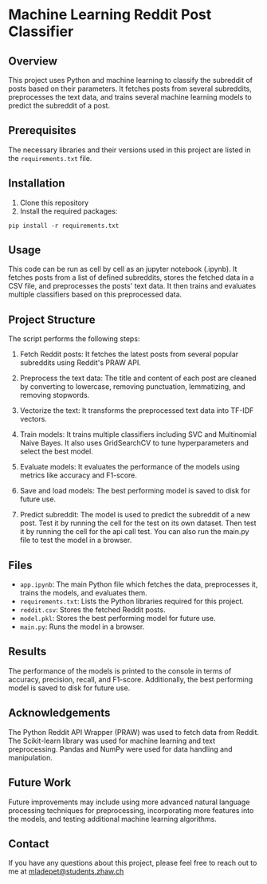 # Machine Learning Reddit Post Classifier

## Overview

This project uses Python and machine learning to classify the subreddit of posts based on their parameters. It fetches posts from several subreddits, preprocesses the text data, and trains several machine learning models to predict the subreddit of a post.

## Prerequisites

The necessary libraries and their versions used in this project are listed in the `requirements.txt` file. 

## Installation

1. Clone this repository
2. Install the required packages:

```
pip install -r requirements.txt
```

## Usage

This code can be run as cell by cell as an jupyter notebook (.ipynb). It fetches posts from a list of defined subreddits, stores the fetched data in a CSV file, and preprocesses the posts' text data. It then trains and evaluates multiple classifiers based on this preprocessed data.

## Project Structure

The script performs the following steps:

1. Fetch Reddit posts: It fetches the latest posts from several popular subreddits using Reddit's PRAW API.

2. Preprocess the text data: The title and content of each post are cleaned by converting to lowercase, removing punctuation, lemmatizing, and removing stopwords.

3. Vectorize the text: It transforms the preprocessed text data into TF-IDF vectors.

4. Train models: It trains multiple classifiers including SVC and Multinomial Naive Bayes. It also uses GridSearchCV to tune hyperparameters and select the best model.

5. Evaluate models: It evaluates the performance of the models using metrics like accuracy and F1-score.

6. Save and load models: The best performing model is saved to disk for future use.

7. Predict subreddit: The model is used to predict the subreddit of a new post. Test it by running the cell for the test on its own dataset. Then test it by running the cell for the api call test. You can also run the main.py file to test the model in a browser. 

## Files

- `app.ipynb`: The main Python file which fetches the data, preprocesses it, trains the models, and evaluates them.
- `requirements.txt`: Lists the Python libraries required for this project.
- `reddit.csv`: Stores the fetched Reddit posts.
- `model.pkl`: Stores the best performing model for future use.
- `main.py`: Runs the model in a browser.

## Results

The performance of the models is printed to the console in terms of accuracy, precision, recall, and F1-score. Additionally, the best performing model is saved to disk for future use.

## Acknowledgements

The Python Reddit API Wrapper (PRAW) was used to fetch data from Reddit. The Scikit-learn library was used for machine learning and text preprocessing. Pandas and NumPy were used for data handling and manipulation.

## Future Work

Future improvements may include using more advanced natural language processing techniques for preprocessing, incorporating more features into the models, and testing additional machine learning algorithms. 

## Contact

If you have any questions about this project, please feel free to reach out to me at [mladepet@students.zhaw.ch](mailto:mladepet@students.zhaw.ch)
